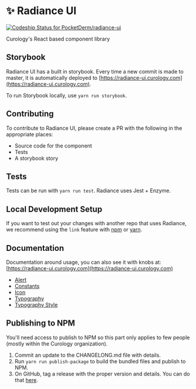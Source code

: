 # ✨ Radiance UI
[ ![Codeship Status for PocketDerm/radiance-ui](https://app.codeship.com/projects/b14c5140-badd-0136-4a26-6e82e5b69006/status?branch=master)](https://app.codeship.com/projects/312533)

Curology's React based component library

## Storybook
Radiance UI has a built in storybook. Every time a new commit is made to
master, it is automatically deployed to
[https://radiance-ui.curology.com](https://radiance-ui.curology.com).

To run Storybook locally, use `yarn run storybook`.

## Contributing
To contribute to Radiance UI, please create a PR with the following in
the appropriate places:

- Source code for the component
- Tests
- A storybook story

## Tests
Tests can be run with `yarn run test`. Radiance uses Jest + Enzyme.


## Local Development Setup
If you want to test out your changes with another repo that uses
Radiance, we recommend using the `link` feature with [npm](https://docs.npmjs.com/cli/link)
or [yarn](https://yarnpkg.com/lang/en/docs/cli/link/).

## Documentation
Documentation around usage, you can also see it with knobs at: [https://radiance-ui.curology.com](https://radiance-ui.curology.com)
- [Alert](docs/alert.md)
- [Constants](docs/constants.md)
- [Icon](docs/icon.md)
- [Typography](docs/typography.md)
- [Typography Style](docs/typography-style.md)

## Publishing to NPM
You'll need access to publish to NPM so this part only applies to few
people (mostly within the Curology organization).

1. Commit an update to the CHANGELONG.md file with details.
2. Run `yarn run publish-package` to build the bundled files and publish
   to NPM.
3. On GitHub, tag a release with the proper version and details. You can
   do that
[here](https://github.com/PocketDerm/radiance-ui/releases/new).
